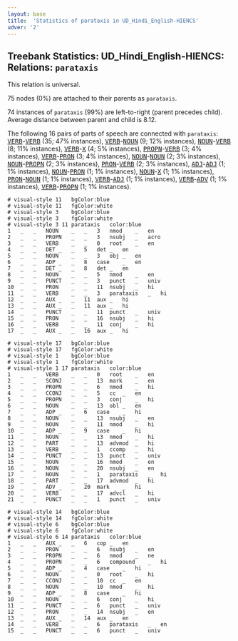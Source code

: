 ```yaml
---
layout: base
title:  'Statistics of parataxis in UD_Hindi_English-HIENCS'
udver: '2'
---
```


## Treebank Statistics: UD_Hindi_English-HIENCS: Relations: `parataxis`

This relation is universal.

75 nodes (0%) are attached to their parents as `parataxis`.

74 instances of `parataxis` (99%) are left-to-right (parent precedes child).
Average distance between parent and child is 8.12.

The following 16 pairs of parts of speech are connected with `parataxis`: <tt><a href="qhe_hiencs-pos-VERB.html">VERB</a></tt>-<tt><a href="qhe_hiencs-pos-VERB.html">VERB</a></tt> (35; 47% instances), <tt><a href="qhe_hiencs-pos-VERB.html">VERB</a></tt>-<tt><a href="qhe_hiencs-pos-NOUN.html">NOUN</a></tt> (9; 12% instances), <tt><a href="qhe_hiencs-pos-NOUN.html">NOUN</a></tt>-<tt><a href="qhe_hiencs-pos-VERB.html">VERB</a></tt> (8; 11% instances), <tt><a href="qhe_hiencs-pos-VERB.html">VERB</a></tt>-<tt><a href="qhe_hiencs-pos-X.html">X</a></tt> (4; 5% instances), <tt><a href="qhe_hiencs-pos-PROPN.html">PROPN</a></tt>-<tt><a href="qhe_hiencs-pos-VERB.html">VERB</a></tt> (3; 4% instances), <tt><a href="qhe_hiencs-pos-VERB.html">VERB</a></tt>-<tt><a href="qhe_hiencs-pos-PRON.html">PRON</a></tt> (3; 4% instances), <tt><a href="qhe_hiencs-pos-NOUN.html">NOUN</a></tt>-<tt><a href="qhe_hiencs-pos-NOUN.html">NOUN</a></tt> (2; 3% instances), <tt><a href="qhe_hiencs-pos-NOUN.html">NOUN</a></tt>-<tt><a href="qhe_hiencs-pos-PROPN.html">PROPN</a></tt> (2; 3% instances), <tt><a href="qhe_hiencs-pos-PRON.html">PRON</a></tt>-<tt><a href="qhe_hiencs-pos-VERB.html">VERB</a></tt> (2; 3% instances), <tt><a href="qhe_hiencs-pos-ADJ.html">ADJ</a></tt>-<tt><a href="qhe_hiencs-pos-ADJ.html">ADJ</a></tt> (1; 1% instances), <tt><a href="qhe_hiencs-pos-NOUN.html">NOUN</a></tt>-<tt><a href="qhe_hiencs-pos-PRON.html">PRON</a></tt> (1; 1% instances), <tt><a href="qhe_hiencs-pos-NOUN.html">NOUN</a></tt>-<tt><a href="qhe_hiencs-pos-X.html">X</a></tt> (1; 1% instances), <tt><a href="qhe_hiencs-pos-PRON.html">PRON</a></tt>-<tt><a href="qhe_hiencs-pos-NOUN.html">NOUN</a></tt> (1; 1% instances), <tt><a href="qhe_hiencs-pos-VERB.html">VERB</a></tt>-<tt><a href="qhe_hiencs-pos-ADJ.html">ADJ</a></tt> (1; 1% instances), <tt><a href="qhe_hiencs-pos-VERB.html">VERB</a></tt>-<tt><a href="qhe_hiencs-pos-ADV.html">ADV</a></tt> (1; 1% instances), <tt><a href="qhe_hiencs-pos-VERB.html">VERB</a></tt>-<tt><a href="qhe_hiencs-pos-PROPN.html">PROPN</a></tt> (1; 1% instances).


~~~ conllu
# visual-style 11	bgColor:blue
# visual-style 11	fgColor:white
# visual-style 3	bgColor:blue
# visual-style 3	fgColor:white
# visual-style 3 11 parataxis	color:blue
1	_	_	NOUN	_	_	3	nmod	_	en
2	_	_	PROPN	_	_	3	nsubj	_	acro
3	_	_	VERB	_	_	0	root	_	en
4	_	_	DET	_	_	5	det	_	en
5	_	_	NOUN	_	_	3	obj	_	en
6	_	_	ADP	_	_	8	case	_	en
7	_	_	DET	_	_	8	det	_	en
8	_	_	NOUN	_	_	5	nmod	_	en
9	_	_	PUNCT	_	_	3	punct	_	univ
10	_	_	PRON	_	_	11	nsubj	_	hi
11	_	_	VERB	_	_	3	parataxis	_	hi
12	_	_	AUX	_	_	11	aux	_	hi
13	_	_	AUX	_	_	11	aux	_	hi
14	_	_	PUNCT	_	_	11	punct	_	univ
15	_	_	PRON	_	_	16	nsubj	_	hi
16	_	_	VERB	_	_	11	conj	_	hi
17	_	_	AUX	_	_	16	aux	_	hi

~~~


~~~ conllu
# visual-style 17	bgColor:blue
# visual-style 17	fgColor:white
# visual-style 1	bgColor:blue
# visual-style 1	fgColor:white
# visual-style 1 17 parataxis	color:blue
1	_	_	VERB	_	_	0	root	_	en
2	_	_	SCONJ	_	_	13	mark	_	en
3	_	_	PROPN	_	_	6	nmod	_	hi
4	_	_	CCONJ	_	_	5	cc	_	en
5	_	_	PROPN	_	_	3	conj	_	hi
6	_	_	NOUN	_	_	13	obl	_	en
7	_	_	ADP	_	_	6	case	_	hi
8	_	_	NOUN	_	_	13	nsubj	_	en
9	_	_	NOUN	_	_	11	nmod	_	hi
10	_	_	ADP	_	_	9	case	_	hi
11	_	_	NOUN	_	_	13	nmod	_	hi
12	_	_	PART	_	_	13	advmod	_	hi
13	_	_	VERB	_	_	1	ccomp	_	hi
14	_	_	PUNCT	_	_	13	punct	_	univ
15	_	_	NOUN	_	_	16	nmod	_	en
16	_	_	NOUN	_	_	20	nsubj	_	en
17	_	_	NOUN	_	_	1	parataxis	_	hi
18	_	_	PART	_	_	17	advmod	_	hi
19	_	_	ADV	_	_	20	mark	_	hi
20	_	_	VERB	_	_	17	advcl	_	hi
21	_	_	PUNCT	_	_	1	punct	_	univ

~~~


~~~ conllu
# visual-style 14	bgColor:blue
# visual-style 14	fgColor:white
# visual-style 6	bgColor:blue
# visual-style 6	fgColor:white
# visual-style 6 14 parataxis	color:blue
1	_	_	AUX	_	_	6	cop	_	en
2	_	_	PRON	_	_	6	nsubj	_	en
3	_	_	PROPN	_	_	6	nmod	_	ne
4	_	_	PROPN	_	_	6	compound	_	hi
5	_	_	ADP	_	_	4	case	_	hi
6	_	_	NOUN	_	_	0	root	_	hi
7	_	_	CCONJ	_	_	10	cc	_	en
8	_	_	NOUN	_	_	10	nmod	_	hi
9	_	_	ADP	_	_	8	case	_	hi
10	_	_	NOUN	_	_	6	conj	_	hi
11	_	_	PUNCT	_	_	6	punct	_	univ
12	_	_	PRON	_	_	14	nsubj	_	en
13	_	_	AUX	_	_	14	aux	_	en
14	_	_	VERB	_	_	6	parataxis	_	en
15	_	_	PUNCT	_	_	6	punct	_	univ

~~~


